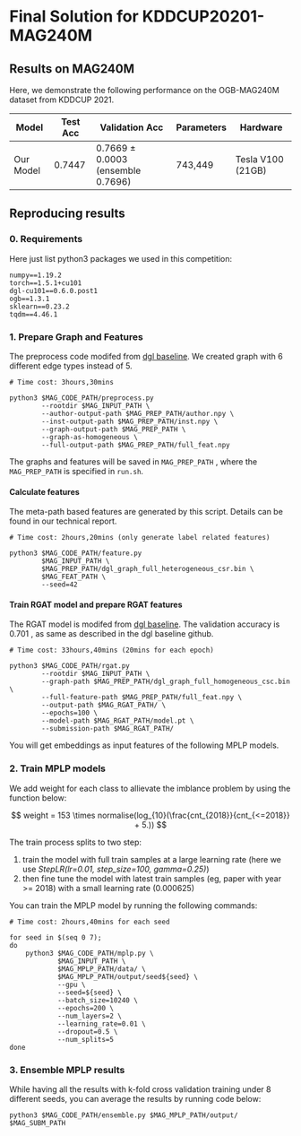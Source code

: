 # Final Solution for KDDCUP20201-MAG240M

## Results on MAG240M
Here, we demonstrate the following performance on the OGB-MAG240M dataset from KDDCUP 2021.

| Model          |Test Acc    |Validation Acc  | Parameters    | Hardware |
| -------------- |--------------- | ----------------- | -------------- |----------|
|  Our Model     | 0.7447 | 0.7669 ± 0.0003 (ensemble 0.7696) | 743,449 | Tesla V100 (21GB) |

## Reproducing results

### 0. Requirements

Here just list python3 packages we used in this competition:

```
numpy==1.19.2
torch==1.5.1+cu101
dgl-cu101==0.6.0.post1
ogb==1.3.1
sklearn==0.23.2
tqdm==4.46.1
```

###  1. Prepare Graph and Features

The preprocess code modifed from [dgl baseline](https://github.com/dmlc/dgl/tree/master/examples/pytorch/ogb_lsc/MAG240M).  We created graph with 6 different edge types instead of 5.

```
# Time cost: 3hours,30mins

python3 $MAG_CODE_PATH/preprocess.py
        --rootdir $MAG_INPUT_PATH \
        --author-output-path $MAG_PREP_PATH/author.npy \
        --inst-output-path $MAG_PREP_PATH/inst.npy \
        --graph-output-path $MAG_PREP_PATH \
        --graph-as-homogeneous \
        --full-output-path $MAG_PREP_PATH/full_feat.npy
```
The graphs and features will be saved in `MAG_PREP_PATH` , where the  `MAG_PREP_PATH` is specified in `run.sh`.

#### Calculate features

The meta-path based features are generated by this script. Details can be found in our technical report.

```
# Time cost: 2hours,20mins (only generate label related features)

python3 $MAG_CODE_PATH/feature.py
        $MAG_INPUT_PATH \
        $MAG_PREP_PATH/dgl_graph_full_heterogeneous_csr.bin \
        $MAG_FEAT_PATH \
        --seed=42
```

#### Train RGAT model and prepare RGAT features

The RGAT model is modifed from [dgl baseline](https://github.com/dmlc/dgl/tree/master/examples/pytorch/ogb_lsc/MAG240M).  The validation accuracy is  0.701 , as same as described in the dgl baseline github.

```
# Time cost: 33hours,40mins (20mins for each epoch)

python3 $MAG_CODE_PATH/rgat.py
        --rootdir $MAG_INPUT_PATH \
        --graph-path $MAG_PREP_PATH/dgl_graph_full_homogeneous_csc.bin \
        --full-feature-path $MAG_PREP_PATH/full_feat.npy \
        --output-path $MAG_RGAT_PATH/ \
        --epochs=100 \
        --model-path $MAG_RGAT_PATH/model.pt \
        --submission-path $MAG_RGAT_PATH/
```
You will get embeddings as input features of the following MPLP models.

### 2. Train MPLP models
We add weight for each class to  allievate the imblance problem by using the function below:

$$
weight = 153 \times normalise(log_{10}(\frac{cnt_{2018}}{cnt_{<=2018}} + 5.))
$$

The train process splits to two step:

1. train the model with full train samples at a large learning rate (here we use *StepLR(lr=0.01, step_size=100, gamma=0.25)*)
2. then fine tune the model with latest train samples (eg, paper with year >= 2018) with a small learning rate (0.000625)

You can train the MPLP model by running the following commands:

```
# Time cost: 2hours,40mins for each seed

for seed in $(seq 0 7);
do
    python3 $MAG_CODE_PATH/mplp.py \
            $MAG_INPUT_PATH \
            $MAG_MPLP_PATH/data/ \
            $MAG_MPLP_PATH/output/seed${seed} \
            --gpu \
            --seed=${seed} \
            --batch_size=10240 \
            --epochs=200 \
            --num_layers=2 \
            --learning_rate=0.01 \
            --dropout=0.5 \
            --num_splits=5
done
```

### 3. Ensemble MPLP results

While having all the results with k-fold cross validation training under 8 different seeds, you can average the results by running code below:

```
python3 $MAG_CODE_PATH/ensemble.py $MAG_MPLP_PATH/output/ $MAG_SUBM_PATH
```

